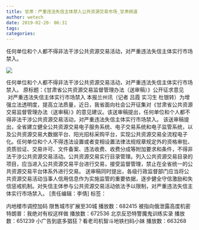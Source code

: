 ```yaml
---
title: 甘肃：严重违法失信主体禁入公共资源交易市场_甘肃频道
author: wetech
date: 2019-02-20- 06:31
tags: 
categories: 
---
```

任何单位和个人都不得非法干涉公共资源交易活动，对严重违法失信主体实行市场禁入。
<!-- more -->
                
<img align="center" border="0" src="http://p2.ifengimg.com/a/2016/0810/204c433878d5cf9size1_w16_h16.png" />
                
                
            
任何单位和个人都不得非法干涉公共资源交易活动，对严重违法失信主体实行市场禁入。
原标题：《甘肃省公共资源交易监督管理办法（送审稿）》公开征求意见
     对严重违法失信主体实行市场禁入
本报兰州讯（记者 吕霞 实习生 杜银转）为增强立法透明度，提高立法质量，近日，我省面向社会公开征集对《甘肃省公共资源交易监督管理办法（送审稿）》的意见建议。该送审稿提出，任何单位和个人都不得非法干涉公共资源交易活动，对严重违法失信主体实行市场禁入。
该送审稿提出，全省建立健全公共资源交易电子服务系统、电子交易系统和电子监管系统，以及公共资源交易大数据平台、阳光招标采购平台，实现公共资源交易全流程电子化。任何单位和个人不得违法设置或者变相设置法律法规规章规定外的资格审批、资质验证、交易许可、文件备案、违法收费、收费分成等附加要求和条件，不得非法干涉公共资源交易活动。公共资源交易实行目录管理。列入公共资源交易目录的项目，应当进入公共资源交易平台进行交易，接受监督管理，禁止在全省统一的公共资源交易平台体系外进行交易。
送审稿同时提出，各级行政监督部门应当将公共资源交易活动当事人信用信息作为实施监管的重要依据，逐步健全守信激励和失信惩戒机制。对失信主体参与公共资源交易活动依法予以限制，对严重违法失信主体实行市场禁入。
[责任编辑：李倩]
标签：
 
 
 
 
 
 
 
             
内地楼市调控加码 限售城市扩展至30城
播放数：682415
被指向俄泄露高度机密 特朗普：我绝对有权这样做
播放数：672536
北京反恐特警魔鬼训练实录
播放数：651239
小广告到底多猖狂？看老司机智斗地铁扫码小妹
播放数：663268
